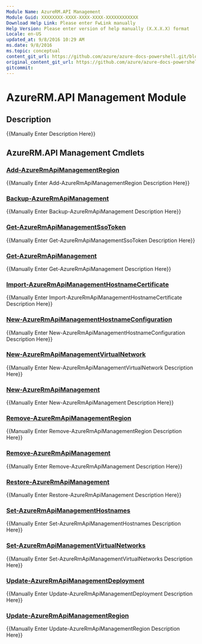 ```yaml
---
Module Name: AzureRM.API Management
Module Guid: XXXXXXXX-XXXX-XXXX-XXXX-XXXXXXXXXXXX
Download Help Link: Please enter FwLink manually
Help Version: Please enter version of help manually (X.X.X.X) format
Locale: en-US
updated_at: 9/8/2016 10:29 AM
ms.date: 9/8/2016
ms.topic: conceptual
content_git_url: https://github.com/azure/azure-docs-powershell.git/blob/master/azureps-cmdlets-docs/Active%20Directory/v1.0/AzureRM.API%20Management.md
original_content_git_url: https://github.com/azure/azure-docs-powershell.git/blob/master/azureps-cmdlets-docs/Active%20Directory/v1.0/AzureRM.API%20Management.md
gitcommit: 
---
```


# AzureRM.API Management Module
## Description
{{Manually Enter Description Here}}

## AzureRM.API Management Cmdlets
### [Add-AzureRmApiManagementRegion](Add-AzureRmApiManagementRegion.md)
{{Manually Enter Add-AzureRmApiManagementRegion Description Here}}

### [Backup-AzureRmApiManagement](Backup-AzureRmApiManagement.md)
{{Manually Enter Backup-AzureRmApiManagement Description Here}}

### [Get-AzureRmApiManagementSsoToken](Get-AzureRmApiManagementSsoToken.md)
{{Manually Enter Get-AzureRmApiManagementSsoToken Description Here}}

### [Get-AzureRmApiManagement](Get-AzureRmApiManagement.md)
{{Manually Enter Get-AzureRmApiManagement Description Here}}

### [Import-AzureRmApiManagementHostnameCertificate](Import-AzureRmApiManagementHostnameCertificate.md)
{{Manually Enter Import-AzureRmApiManagementHostnameCertificate Description Here}}

### [New-AzureRmApiManagementHostnameConfiguration](New-AzureRmApiManagementHostnameConfiguration.md)
{{Manually Enter New-AzureRmApiManagementHostnameConfiguration Description Here}}

### [New-AzureRmApiManagementVirtualNetwork](New-AzureRmApiManagementVirtualNetwork.md)
{{Manually Enter New-AzureRmApiManagementVirtualNetwork Description Here}}

### [New-AzureRmApiManagement](New-AzureRmApiManagement.md)
{{Manually Enter New-AzureRmApiManagement Description Here}}

### [Remove-AzureRmApiManagementRegion](Remove-AzureRmApiManagementRegion.md)
{{Manually Enter Remove-AzureRmApiManagementRegion Description Here}}

### [Remove-AzureRmApiManagement](Remove-AzureRmApiManagement.md)
{{Manually Enter Remove-AzureRmApiManagement Description Here}}

### [Restore-AzureRmApiManagement](Restore-AzureRmApiManagement.md)
{{Manually Enter Restore-AzureRmApiManagement Description Here}}

### [Set-AzureRmApiManagementHostnames](Set-AzureRmApiManagementHostnames.md)
{{Manually Enter Set-AzureRmApiManagementHostnames Description Here}}

### [Set-AzureRmApiManagementVirtualNetworks](Set-AzureRmApiManagementVirtualNetworks.md)
{{Manually Enter Set-AzureRmApiManagementVirtualNetworks Description Here}}

### [Update-AzureRmApiManagementDeployment](Update-AzureRmApiManagementDeployment.md)
{{Manually Enter Update-AzureRmApiManagementDeployment Description Here}}

### [Update-AzureRmApiManagementRegion](Update-AzureRmApiManagementRegion.md)
{{Manually Enter Update-AzureRmApiManagementRegion Description Here}}

